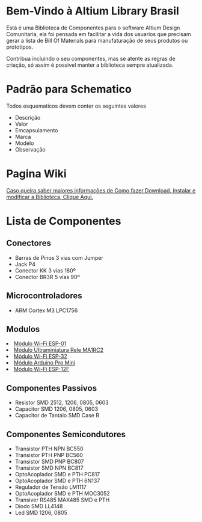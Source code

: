 <h1>Bem-Vindo à Altium Library Brasil</h1>

Está é uma Biblioteca de Componentes para o software Altium Design Comunitaria, ela foi pensada em facilitar a vida dos usuarios que precisam gerar a lista de Bill Of Materials para manufaturação de seus produtos ou prototipos.

Contribua incluindo o seu componentes, mas se atente as regras de criação, só assim é possivel manter a biblioteca sempre atualizada.


<h1>Padrão para Schematico</h1>

Todos esquematicos devem conter os seguintes valores

<ul>
  <li>Descrição</li>
  <li>Valor</li>
  <li>Emcapsulamento</li>
  <li>Marca</li>
  <li>Modelo</li>
  <li>Observação</li>
</ul>

<h1>Pagina Wiki</h1>

<div><a href="https://github.com/adrianlemos/altium_library_brasil/wiki">Caso queira saber maiores informações de Como fazer Download, Instalar e modificar a Biblioteca, Clique Aqui.</a></div>

<h1>Lista de Componentes</h1>

<h2>Conectores</h2>
<ul>
	<li>Barras de Pinos 3 vias com Jumper</li>
	<li>Jack P4</li>
	<li>Conector KK 3 vias 180º</li>
	<li>Conector BR3R 5 vias 90º</li>
</ul>


<h2>Microcontroladores</h2>
<ul>
	<li>ARM Cortex M3 LPC1756</li>
</ul>


<h2>Modulos</h2>
<u>
	<li>Módulo Wi-Fi ESP-01</li>
	<li>Módulo Ultraminiatura Rele MA1RC2</li>
	<li>Módulo Wi-Fi ESP-32</li>
	<li>Módulo Arduino Pro Mini</li>
	<li>Módulo Wi-Fi ESP-12F</li>
</u>


<h2>Componentes Passivos</h2>
<ul>
	<li>Resistor 	SMD 2512, 1206, 0805, 0603</li>
	<li>Capacitor 	SMD 1206, 0805, 0603</li>
	<li>Capacitor de Tantalo SMD Case B</li>
</ul>


<h2>Componentes Semicondutores</h2>
<ul>
	<li>Transistor PTH NPN BC550</li>
	<li>Transistor PTH PNP BC560</li>
	<li>Transistor SMD PNP BC807</li>
	<li>Transistor SMD NPN BC817</li>
	<li>OptoAcoplador SMD e PTH PC817</li>
	<li>OptoAcoplador SMD e PTH 6N137</li>
	<li>Regulador de Tensão LM1117</li>
	<li>OptoAcoplador SMD e PTH MOC3052</li>
	<li>Transiver RS485 MAX485 SMD e PTH</li>
	<li>Diodo SMD LL4148</li>
	<li>Led SMD 1206, 0805</li>
</ul>







